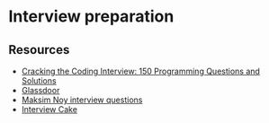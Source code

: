 # Interview preparation

## Resources

- [Cracking the Coding Interview: 150 Programming Questions and Solutions](http://www.goodreads.com/book/show/12544648-cracking-the-coding-interview)
- [Glassdoor](https://www.glassdoor.com/Interview/index.htm)
- [Maksim Noy interview questions](http://maxnoy.com/interviews.html)
- [Interview Cake](https://www.interviewcake.com/)
